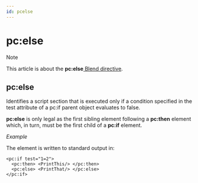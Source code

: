 ```yaml
---
id: pcelse
---
```


# pc:else



> [!NOTE]
> This article is about the **pc:else**[ Blend directive](/docs/Repositories/Blend_directives).

## **pc:else**

Identifies a script section that is executed only if a condition specified in the test attribute of a pc:if parent object evaluates to false.

**pc:else** is only legal as the first sibling element following a **pc:then** element which, in turn, must be the first child of a **pc:if** element.

*Example*

The element <PrintThat/> is written to standard output in:

```language-xml
<pc:if test="1=2">
  <pc:then> <PrintThis/> </pc:then>
  <pc:else> <PrintThat/> </pc:else>
</pc:if>
```

 